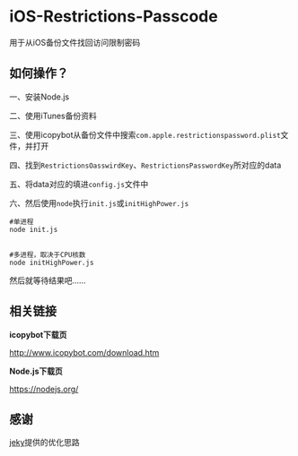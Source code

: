 # iOS-Restrictions-Passcode

用于从iOS备份文件找回访问限制密码


## 如何操作？

一、安装Node.js

二、使用iTunes备份资料

三、使用icopybot从备份文件中搜索`com.apple.restrictionspassword.plist`文件，并打开

四、找到`RestrictionsOasswirdKey`、`RestrictionsPasswordKey`所对应的data

五、将data对应的填进`config.js`文件中

六、然后使用`node`执行`init.js`或`initHighPower.js`

```
#单进程
node init.js


#多进程，取决于CPU核数
node initHighPower.js
```

然后就等待结果吧……


## 相关链接

**icopybot下载页**

http://www.icopybot.com/download.htm


**Node.js下载页**

https://nodejs.org/

## 感谢

[jeky](https://github.com/jekywong)提供的优化思路










